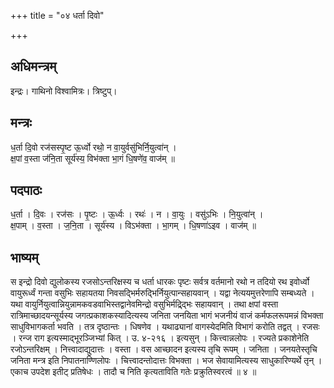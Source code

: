 +++
title = "०४ धर्ता दिवो"

+++
## अधिमन्त्रम्
इन्द्रः। गाथिनो विश्वामित्रः। त्रिष्टुप्।

## मन्त्रः
ध॒र्ता दि॒वो रज॑सस्पृ॒ष्ट ऊ॒र्ध्वो रथो॒ न वा॒युर्वसु॑भिर्नि॒युत्वा॑न् ।  
क्ष॒पां व॒स्ता ज॑नि॒ता सूर्य॑स्य॒ विभ॑क्ता भा॒गं धि॒षणे॑व॒ वाज॑म् ॥

## पदपाठः
ध॒र्ता । दि॒वः । रज॑सः । पृ॒ष्टः । ऊ॒र्ध्वः । रथः॑ । न । वा॒युः । वसु॑ऽभिः । नि॒युत्वा॑न् ।  
क्ष॒पाम् । व॒स्ता । ज॒नि॒ता । सूर्य॑स्य । विऽभ॑क्ता । भा॒गम् । धि॒षणा॑ऽइव । वाज॑म् ॥

## भाष्यम्
स इन्द्रो दिवो द्युलोकस्य रजसोऽन्तरिक्षस्य च धर्ता धारकः पृष्टः सर्वत्र वर्तमानो रथो न तदियो रथ इवोर्ध्वो वायुरूर्ध्वं गन्ता वसुभिः सहायतया निवसद्भिर्मरुद्भिर्नियुत्पान्सहायवान् । यद्वा नेत्ययमुत्तरेणापि सम्बध्यते । यथा वायुर्नियुत्वान्नियुन्नामकवडवाभिस्तद्वानेवमिन्द्रो वसुभिर्मद्र्द्भिः सहायवान् । तथा क्षपां वस्ता रात्रिमाच्छादयन्सूर्यस्य जगत्प्रकाशकस्यादित्यस्य जनिता जनयिता भागं भजनीयं वाजं कर्मफलरूपमन्नं विभक्ता साधुविभागकर्ता भवति । तत्र दृष्ठान्तः । धिषणेव । यथाढ्यानां वागस्येदमिति विभागं करोति तद्वत् । रजसः । रन्ज राग इत्यस्माद्भूरञ्जिभ्यां कित् । उ. ४-२१६ । इत्यसुन् । कित्त्वान्नलोपः । रज्यते प्रकाशेनेति रजोऽन्तरिक्षम् । नित्त्वादाद्युदात्तः । वस्ता । वस आच्छादन इत्यस्य तृचि रूपम् । जनिता । जनयतेस्तृचि जनिता मन्त्र इति निपातनाण्णिलोपः । चित्त्वादन्तोदात्तः विभक्ता । भज सेवायामित्यस्य साधुकारिण्यर्थे तृन् । एकाच उपदेश इतीट् प्रतिषेधः । तादौ च निति कृत्यताविति गतेः प्रक्रुतिस्वरत्वं ॥ ४ ॥